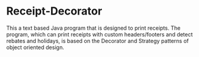 # Receipt-Decorator
This a text based Java program that is designed to print receipts. The program, which can print receipts with custom headers/footers and 
detect rebates and holidays, is based on the Decorator and Strategy patterns of object oriented design.
